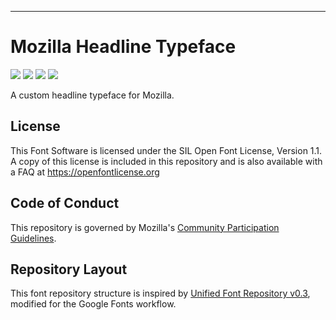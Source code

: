 ----

# Mozilla Headline Typeface

[![][Fontbakery]](https://mozilla.github.io/mozilla-headline-type.git/fontbakery/fontbakery-report.html)
[![][Universal]](https://mozilla.github.io/mozilla-headline-type.git/fontbakery/fontbakery-report.html)
[![][GF Profile]](https://mozilla.github.io/mozilla-headline-type.git/fontbakery/fontbakery-report.html)
[![][Shaping]](https://mozilla.github.io/mozilla-headline-type.git/fontbakery/fontbakery-report.html)

[Fontbakery]: https://img.shields.io/endpoint?url=https%3A%2F%2Fraw.githubusercontent.com%2Fmozilla%2Fmozilla-headline-type.git%2Fgh-pages%2Fbadges%2Foverall.json
[GF Profile]: https://img.shields.io/endpoint?url=https%3A%2F%2Fraw.githubusercontent.com%2Fmozilla%2Fmozilla-headline-type.git%2Fgh-pages%2Fbadges%2FGoogleFonts.json
[Outline Correctness]: https://img.shields.io/endpoint?url=https%3A%2F%2Fraw.githubusercontent.com%2Fmozilla%2Fmozilla-headline-type.git%2Fgh-pages%2Fbadges%2FOutlineCorrectnessChecks.json
[Shaping]: https://img.shields.io/endpoint?url=https%3A%2F%2Fraw.githubusercontent.com%2Fmozilla%2Fmozilla-headline-type.git%2Fgh-pages%2Fbadges%2FShapingChecks.json
[Universal]: https://img.shields.io/endpoint?url=https%3A%2F%2Fraw.githubusercontent.com%2Fmozilla%2Fmozilla-headline-type.git%2Fgh-pages%2Fbadges%2FUniversal.json

A custom headline typeface for Mozilla.


## License

This Font Software is licensed under the SIL Open Font License, Version 1.1. A copy of this license is included in this repository and is also available with a FAQ at https://openfontlicense.org

## Code of Conduct

This repository is governed by Mozilla's [Community Participation Guidelines](https://github.com/mozilla/mozilla-headline-type/blob/main/CODE_OF_CONDUCT.md).

## Repository Layout

This font repository structure is inspired by [Unified Font Repository v0.3](https://github.com/unified-font-repository/Unified-Font-Repository), modified for the Google Fonts workflow.
